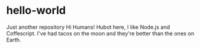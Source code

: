 # hello-world
Just another repository
Hi Humans!
Hubot here, I like Node.js and Coffescript.
I've had tacos on the moon and they're better than the ones on Earth.
